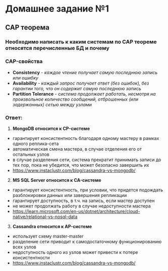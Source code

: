 
# Домашнее задание №1
## CAP теорема

### Необходимо написать к каким системам по CAP теореме относятся перечисленные БД и почему

### CAP-свойства
 - **Consistency** - *каждое чтение получает самую последнюю запись или ошибку*
 - **Availability** - *каждый запрос получает ответ (без ошибок), без гарантии того, что он содержит самую последнюю запись*
 - **Partition Tolerance** - *система продолжает работать, несмотря на произвольное количество сообщений, отброшенных (или задержанных) сетью между узлами*

### Ответ:
1) **MongoDB относится к CP-системе**
 - гарантирует консистентность благодаря одному мастеру в рамках одного реплика-сета 
 - автоматическая смена мастера, в случае отделения его от остальных узлов
 - в случае разделения сети, система прекратит принимать записи до тех пор, пока не убедится, что может безопасно завершить их
 - https://www.instaclustr.com/blog/cassandra-vs-mongodb/
2) **MS SQL Server относится к CA-системе**
 - гарантирует консистентность, при условии, что придется подождать разблокировки данных или завершения репликации
 - гарантирует доступность, в т.ч. на запись, если мастер доступен  
 - не может продолжать работу в случае недоступности мастера  
 - https://learn.microsoft.com/en-us/dotnet/architecture/cloud-native/relational-vs-nosql-data
3) **Cassandra относится к AP-системе**
 - использует схему master-master 
 - разделение сети приводит к самодостаточному функционированию всех узлов
 - недоступность одного из узлов может привести к потере консистентности
 - https://www.instaclustr.com/blog/cassandra-vs-mongodb/
